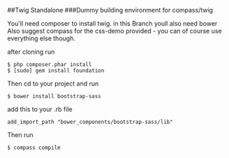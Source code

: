 ##Twig Standalone 
###Dummy building environment for compass/twig

You'll need composer to install twig.
in this Branch youll also need bower
Also suggest compass for the css-demo provided - you can of course use everything else though.

after cloning run

```
$ php composer.phar install
$ [sudo] gem install foundation
```

Then cd to your project and run

```
$ bower install bootstrap-sass
```

add this to your .rb file

```
add_import_path "bower_components/bootstrap-sass/lib"
```

Then run 

```
$ compass compile
```

